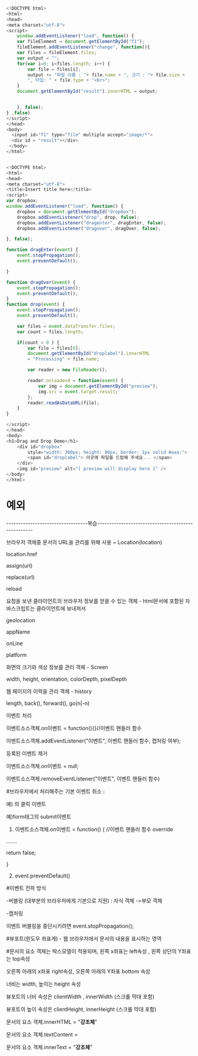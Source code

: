 ```javascript

<!DOCTYPE html>
<html>
<head>
<meta charset="utf-8">
<script>
	window.addEventListener("load", function() {
	var fileElement = document.getElementById("f1");
	fileElement.addEventListener("change", function(){
	var files = fileElement.files;
	var output = "";
	for(var i=0; i<files.length; i++) {
		var file = files[i];
		output += "파일 이름 : "+ file.name + ", 크기 : "+ file.size +
		", 타입: " + file.type + "<br>"; 
	}
	document.getElementById("result").innerHTML = output;


	}, false);
} ,false)
</script>
</head>
<body>
  <input id="f1" type="file" multiple accept="image/*">
  <div id = "result"></div>
 </body>
</html>

```





```javascript

<!DOCTYPE html>
<html>
<head>
<meta charset="utf-8">
<title>Insert title here</title>
<script>
var dropbox;
window.addEventListener("load", function() {
	dropbox = document.getElementById("dropbox");
	dropbox.addEventListener("drop", drop, false);
	dropbox.addEventListener("dragenter", dragEnter, false);
	dropbox.addEventListener("dragover", dragOver, false);

}, false);

function dragEnter(event) {
	event.stopPropagation();
	event.preventDefault();

}

function dragOver(event) {
	event.stopPropagation();
	event.preventDefault();
}
function drop(event) {
	event.stopPropagation();
	event.preventDefault();

	var files = event.dataTransfer.files;
	var count = files.length;

	if(count > 0 ) {
		var file = files[0];
		document.getElementById("droplabel").innerHTML
		= "Processing" + file.name;

		var reader = new FileReader();

		reader.onloadend = function(event) {
			var img = document.getElementById("preview");
			img.src = event.target.result;
		};
		reader.readAsDataURL(file);
	}
}

</script>	
</head>
<body>
<h1>Drag and Drop Demo</h1>
	<div id="dropbox"
		style="width: 360px; height: 80px; border: 1px solid #aaa;">
		<span id="droplabel"> 이곳에 파일을 드랍해 주세요... </span>
	</div>
	<img id="preview" alt="[ preview will display here ]" />
</body>
</html>
```





# 예외









----------------------------------복습---------------------------------------------------

브라우저 객체중 문서의 URL을 관리를 위해 사용 ~ Location(location)

location.href

assign(url)

replace(url)

reload

요청을 보낸 클라이언트의 브라우저 정보를 얻을 수 있는 객체 - html문서에 포함된 자바스크립트는 클라이언트에 보내져서 

geolocation

appName

onLine

platform

화면의 크기와 색상 정보를 관리 객체 - Screen

width, height, orientation, colorDepth, pixelDepth



웹 페이지의 이력을 관리 객체 - history

length, back(), forward(), go(n|-n)

이벤트 처리

이벤트소스객체.on이벤트 = function(){}//이벤트 핸들러 함수

이벤트소스객체.addEventListener("이벤트", 이벤트 핸들러 함수, 캡처링 여부);



등록된 이벤트 제거

이벤트소스객체.on이벤트 = null;

이벤트소스객체.removeEventListener("이벤트", 이벤트 핸들러 함수)



#브라우저에서 처리해주는 기본 이벤트 취소 :

예) <a href = ""></a>의 클릭 이벤트

예)form태그의 submit이벤트

1. 이벤트소스객체.on이벤트 = function() { //이벤트 핸들러 함수 override

.......

return false;

}

2. event.preventDefault()

   

#이벤트 전파 방식

-버블링 (대부분의 브라우저에게 기본으로 지원) : 자식 객체 ->부모 객체

-캡처링

이벤트 버블링을 중단시키려면 event.stopPropagation();



#뷰포트(윈도우 좌표계) - 웹 브라우저에서 문서의 내용을 표시하는 영역

#문서의 요소 객체는 박스모델이 적용되며, 왼쪽 x좌표는 left속성 , 왼쪽 상단의 Y좌표는 top속성

오른쪽 아래의 x좌표 right속성, 오른쪽 아래의 Y좌표 bottom 속성

너비는 width, 높이는 height 속성



뷰포트의 너비 속성은 clientWidth , innerWidth (스크롤 막대 포함)

뷰포트의 높이 속성은 clientHeight, innerHeight (스크롤 막대 포함)



문서의 요소 객체.innerHTML = "<strong>강조체</strong>"

문서의 요소 객체.textContent = 

문서의 요소 객체.innerText = "<strong>강조체</strong>"



